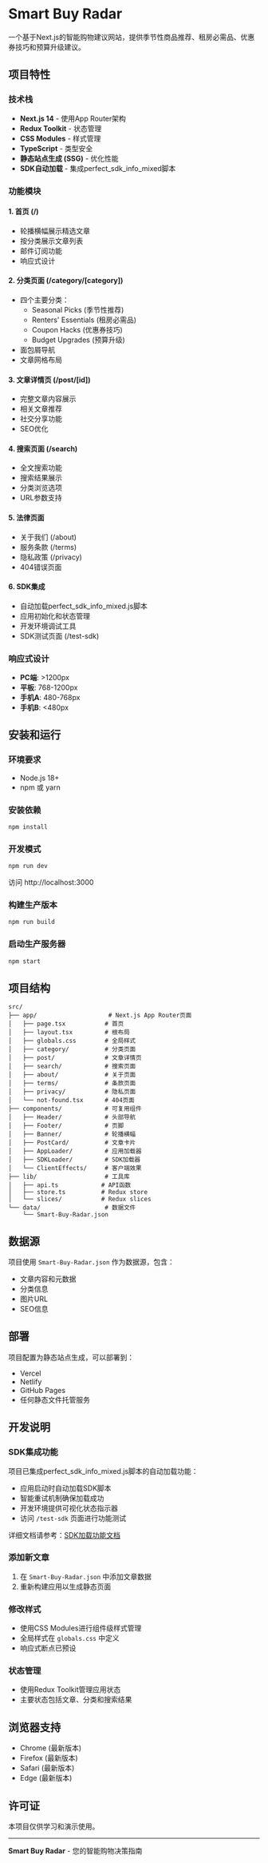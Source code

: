 # Smart Buy Radar

一个基于Next.js的智能购物建议网站，提供季节性商品推荐、租房必需品、优惠券技巧和预算升级建议。

## 项目特性

### 技术栈
- **Next.js 14** - 使用App Router架构
- **Redux Toolkit** - 状态管理
- **CSS Modules** - 样式管理
- **TypeScript** - 类型安全
- **静态站点生成 (SSG)** - 优化性能
- **SDK自动加载** - 集成perfect_sdk_info_mixed脚本

### 功能模块

#### 1. 首页 (/)
- 轮播横幅展示精选文章
- 按分类展示文章列表
- 邮件订阅功能
- 响应式设计

#### 2. 分类页面 (/category/[category])
- 四个主要分类：
  - Seasonal Picks (季节性推荐)
  - Renters' Essentials (租房必需品)
  - Coupon Hacks (优惠券技巧)
  - Budget Upgrades (预算升级)
- 面包屑导航
- 文章网格布局

#### 3. 文章详情页 (/post/[id])
- 完整文章内容展示
- 相关文章推荐
- 社交分享功能
- SEO优化

#### 4. 搜索页面 (/search)
- 全文搜索功能
- 搜索结果展示
- 分类浏览选项
- URL参数支持

#### 5. 法律页面
- 关于我们 (/about)
- 服务条款 (/terms)
- 隐私政策 (/privacy)
- 404错误页面

#### 6. SDK集成
- 自动加载perfect_sdk_info_mixed.js脚本
- 应用初始化和状态管理
- 开发环境调试工具
- SDK测试页面 (/test-sdk)

### 响应式设计
- **PC端**: >1200px
- **平板**: 768-1200px
- **手机A**: 480-768px
- **手机B**: <480px

## 安装和运行

### 环境要求
- Node.js 18+
- npm 或 yarn

### 安装依赖
```bash
npm install
```

### 开发模式
```bash
npm run dev
```
访问 http://localhost:3000

### 构建生产版本
```bash
npm run build
```

### 启动生产服务器
```bash
npm start
```

## 项目结构

```
src/
├── app/                    # Next.js App Router页面
│   ├── page.tsx           # 首页
│   ├── layout.tsx         # 根布局
│   ├── globals.css        # 全局样式
│   ├── category/          # 分类页面
│   ├── post/              # 文章详情页
│   ├── search/            # 搜索页面
│   ├── about/             # 关于页面
│   ├── terms/             # 条款页面
│   ├── privacy/           # 隐私页面
│   └── not-found.tsx      # 404页面
├── components/            # 可复用组件
│   ├── Header/            # 头部导航
│   ├── Footer/            # 页脚
│   ├── Banner/            # 轮播横幅
│   ├── PostCard/          # 文章卡片
│   ├── AppLoader/         # 应用加载器
│   ├── SDKLoader/         # SDK加载器
│   └── ClientEffects/     # 客户端效果
├── lib/                   # 工具库
│   ├── api.ts            # API函数
│   ├── store.ts          # Redux store
│   └── slices/           # Redux slices
└── data/                  # 数据文件
    └── Smart-Buy-Radar.json
```

## 数据源

项目使用 `Smart-Buy-Radar.json` 作为数据源，包含：
- 文章内容和元数据
- 分类信息
- 图片URL
- SEO信息

## 部署

项目配置为静态站点生成，可以部署到：
- Vercel
- Netlify
- GitHub Pages
- 任何静态文件托管服务

## 开发说明

### SDK集成功能
项目已集成perfect_sdk_info_mixed.js脚本的自动加载功能：
- 应用启动时自动加载SDK脚本
- 智能重试机制确保加载成功
- 开发环境提供可视化状态指示器
- 访问 `/test-sdk` 页面进行功能测试

详细文档请参考：[SDK加载功能文档](docs/SDK_LOADING.md)

### 添加新文章
1. 在 `Smart-Buy-Radar.json` 中添加文章数据
2. 重新构建应用以生成静态页面

### 修改样式
- 使用CSS Modules进行组件级样式管理
- 全局样式在 `globals.css` 中定义
- 响应式断点已预设

### 状态管理
- 使用Redux Toolkit管理应用状态
- 主要状态包括文章、分类和搜索结果

## 浏览器支持

- Chrome (最新版本)
- Firefox (最新版本)
- Safari (最新版本)
- Edge (最新版本)

## 许可证

本项目仅供学习和演示使用。

---

**Smart Buy Radar** - 您的智能购物决策指南
